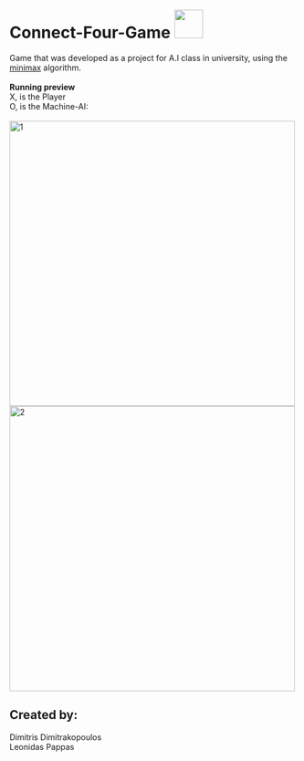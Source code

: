 # Connect-Four-Game <img src="https://www.thanassis.space/connect-four.jpg" height="50px" width="50px">
Game that was developed as a project for A.I class in university, using the <a href="https://www.youtube.com/watch?v=l-hh51ncgDI">minimax</a> algorithm.
<br><br>
<b>Running preview</b>
<br>
X, is the Player<br>O, is the Machine-AI:
<br><br>
<img src="https://i.ibb.co/ygz6vfx/1.png" alt="1" border="0" height="500px">
<img src="https://i.ibb.co/xgV4wzK/2.png" alt="2" border="0" height="500px">
<br>
<h2>Created by:</h2>
Dimitris Dimitrakopoulos<br>
Leonidas Pappas
